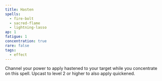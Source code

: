 ```yaml
---
title: Hasten
spells:
  - fire-bolt
  - sacred-flame
  - lightning-lasso
ap: 1
fatigue: 1
concentration: true
rare: false
tags:
  - effect
---
```

Channel your power to apply hastened to your target while you concentrate on this spell. Upcast to level 2 or higher to also apply quickened.
